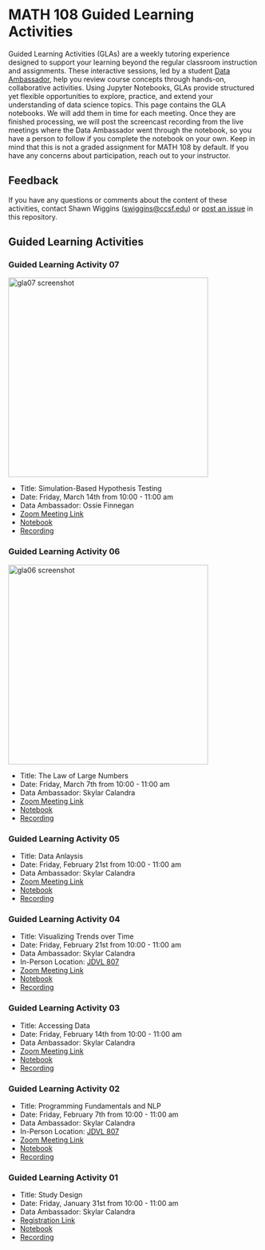 # MATH 108 Guided Learning Activities
Guided Learning Activities (GLAs) are a weekly tutoring experience designed to support your learning beyond the regular classroom instruction and assignments. These interactive sessions, led by a student [Data Ambassador](https://ccsf-math-108.github.io/materials-sp25/resources/course-support.html#headingDataAmbassadors), help you review course concepts through hands-on, collaborative activities. Using Jupyter Notebooks, GLAs provide structured yet flexible opportunities to explore, practice, and extend your understanding of data science topics. This page contains the GLA notebooks. We will add them in time for each meeting. Once they are finished processing, we will post the screencast recording from the live meetings where the Data Ambassador went through the notebook, so you have a person to follow if you complete the notebook on your own. Keep in mind that this is not a graded assignment for MATH 108 by default. If you have any concerns about participation, reach out to your instructor.

## Feedback
If you have any questions or comments about the content of these activities, contact Shawn Wiggins (swiggins@ccsf.edu) or [post an issue](https://github.com/ccsf-math-108/guided-learning-activities/issues) in this repository.

## Guided Learning Activities

### Guided Learning Activity 07
<img width="400" alt="gla07 screenshot" src="https://github.com/user-attachments/assets/7913d3ff-7449-4cd9-b9d4-30bb89f9e4e8" />

* Title: Simulation-Based Hypothesis Testing
* Date: Friday, March 14th from 10:00 - 11:00 am
* Data Ambassador: Ossie Finnegan
* [Zoom Meeting Link](https://ccsf-edu.zoom.us/j/86226012861?pwd=i5bU03xwxc7Kc6aXhS1KuVa5da4VLk.1)
* <a href="https://ccsf.cloudbank.2i2c.cloud/hub/user-redirect/git-pull?repo=https%3A%2F%2Fgithub.com%2Fccsf-math-108%2Fguided-learning-activities&branch=main&urlpath=tree%2Fguided-learning-activities%2Fgla%2Fgla07%2Fgla07.ipynb" target="_blank" rel="noopener">Notebook</a>
* <a href="https://ccsf-edu.zoom.us/rec/share/LbKUEtCeHk25eYvbdW7LNRH9JrrJ4HZHLz37S0KakSNCWChW-wfPxAYEB8z-iBE_.vk8wWho3T9Tes37N" target="_blank" rel="noopener">Recording</a>

### Guided Learning Activity 06
<img width="400" alt="gla06 screenshot" src="https://github.com/user-attachments/assets/b4302414-0aed-441b-b5ad-6ee4bd860450" />

* Title: The Law of Large Numbers
* Date: Friday, March 7th from 10:00 - 11:00 am
* Data Ambassador: Skylar Calandra
* [Zoom Meeting Link](https://ccsf-edu.zoom.us/j/86226012861?pwd=i5bU03xwxc7Kc6aXhS1KuVa5da4VLk.1)
* <a href="https://ccsf.cloudbank.2i2c.cloud/hub/user-redirect/git-pull?repo=https%3A%2F%2Fgithub.com%2Fccsf-math-108%2Fguided-learning-activities&branch=main&urlpath=tree%2Fguided-learning-activities%2Fgla%2Fgla06%2Fgla06.ipynb" target="_blank" rel="noopener">Notebook</a>
* <a href="https://ccsf-edu.zoom.us/rec/share/bmxWKxvLmG0NDt64jMubdNxBl_kLRMVSRSKSWOYS_I5Abgs8_tIY7LdGizCVaixZ.AO2A6sVbiM3rV6cr" target="_blank" rel="noopener">Recording</a>

### Guided Learning Activity 05
* Title: Data Anlaysis
* Date: Friday, February 21st from 10:00 - 11:00 am
* Data Ambassador: Skylar Calandra
* [Zoom Meeting Link](https://ccsf-edu.zoom.us/j/86226012861?pwd=i5bU03xwxc7Kc6aXhS1KuVa5da4VLk.1)
* <a href="https://ccsf.cloudbank.2i2c.cloud/hub/user-redirect/git-pull?repo=https%3A%2F%2Fgithub.com%2Fccsf-math-108%2Fguided-learning-activities&branch=main&urlpath=tree%2Fguided-learning-activities%2Fgla%2Fgla05%2Fgla05.ipynb" target="_blank" rel="noopener">Notebook</a>
* <a href="https://ccsf-edu.zoom.us/rec/share/PR3outKxSguMA9wYYjZvn0eZSr5iV1Hg5iB3a1P-sfCGFF-Yvj8PF1docAP5jAN4.0IuKchA6Pw1Q0UiR" target="_blank" rel="noopener">Recording</a>


### Guided Learning Activity 04
* Title: Visualizing Trends over Time
* Date: Friday, February 21st from 10:00 - 11:00 am
* Data Ambassador: Skylar Calandra
* In-Person Location: [JDVL 807](https://maps.app.goo.gl/EjuEgpax22FZZj1r7)
* [Zoom Meeting Link](https://ccsf-edu.zoom.us/j/86226012861?pwd=i5bU03xwxc7Kc6aXhS1KuVa5da4VLk.1)
* <a href="https://ccsf.cloudbank.2i2c.cloud/hub/user-redirect/git-pull?repo=https%3A%2F%2Fgithub.com%2Fccsf-math-108%2Fguided-learning-activities&branch=main&urlpath=tree%2Fguided-learning-activities%2Fgla%2Fgla04%2Fgla04.ipynb" target="_blank" rel="noopener">Notebook</a>
* <a href="https://ccsf-edu.zoom.us/rec/share/gSZDptFXX56HPHiSK-GR9n1FpTGn85IjgQO43jW20c_Ns4JuS64kRtFGkQoOEc-j.ihvKduLHJ6u3QV3K" target="_blank" rel="noopener">Recording</a>

### Guided Learning Activity 03
* Title: Accessing Data
* Date: Friday, February 14th from 10:00 - 11:00 am
* Data Ambassador: Skylar Calandra
* [Zoom Meeting Link](https://ccsf-edu.zoom.us/j/86226012861?pwd=i5bU03xwxc7Kc6aXhS1KuVa5da4VLk.1)
* <a href="https://ccsf.cloudbank.2i2c.cloud/hub/user-redirect/git-pull?repo=https%3A%2F%2Fgithub.com%2Fccsf-math-108%2Fguided-learning-activities&branch=main&urlpath=tree%2Fguided-learning-activities%2Fgla%2Fgla03%2Fgla03.ipynb" target="_blank" rel="noopener">Notebook</a>
* <a href="https://ccsf-edu.zoom.us/rec/share/I_VeGwkkO_jlIKlfGfFlyg-BFPPFjNH-HJMxt3NCXGBOgIw26n84gWiCs1kMvTfb.DTUUH3-pfhtl9uUb" target="_blank" rel="noopener">Recording</a>

### Guided Learning Activity 02
* Title: Programming Fundamentals and NLP
* Date: Friday, February 7th from 10:00 - 11:00 am
* Data Ambassador: Skylar Calandra
* In-Person Location: [JDVL 807](https://maps.app.goo.gl/EjuEgpax22FZZj1r7)
* [Zoom Meeting Link](https://ccsf-edu.zoom.us/j/86226012861?pwd=i5bU03xwxc7Kc6aXhS1KuVa5da4VLk.1)
* <a href="https://ccsf.cloudbank.2i2c.cloud/hub/user-redirect/git-pull?repo=https%3A%2F%2Fgithub.com%2Fccsf-math-108%2Fguided-learning-activities&branch=main&urlpath=tree%2Fguided-learning-activities%2Fgla%2Fgla02%2Fgla02.ipynb" target="_blank" rel="noopener">Notebook</a>
* <a href="https://ccsf-edu.zoom.us/rec/share/yEXbIhjzXkC_eZ7KbUKd0v8GYI7xZH54InhyP93j31eyR6JS7LIlSOJ26kEJ9xIG.BSoccN8e2ifXEC12" target="_blank" rel="noopener">Recording</a>

### Guided Learning Activity 01
* Title: Study Design
* Date: Friday, January 31st from 10:00 - 11:00 am
* Data Ambassador: Skylar Calandra
* [Registration Link](https://ccsf-edu.zoom.us/meeting/register/CAgWXR7mRMC1VNnfkXoPXA)
* <a href="https://ccsf.cloudbank.2i2c.cloud/hub/user-redirect/git-pull?repo=https%3A%2F%2Fgithub.com%2Fccsf-math-108%2Fguided-learning-activities&branch=main&urlpath=tree%2Fguided-learning-activities%2Fgla%2Fgla01%2Fgla01.ipynb" target="_blank" rel="noopener">Notebook</a>
* <a href="https://ccsf-edu.zoom.us/rec/share/AvlvkrP_XT6hI4I9G-gJMRdchzYJMxNttAGfwhGAlDg5le36MPtZ-7IyN8G8DUEM.U9erjemDW7DEWf4A" target="_blank" rel="noopener">Recording</a>

